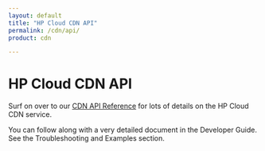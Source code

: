 ```yaml
---
layout: default
title: "HP Cloud CDN API"
permalink: /cdn/api/
product: cdn

---
```

# HP Cloud CDN API

Surf on over to our [CDN API Reference](/api/CDN) for lots of details on the HP Cloud CDN service.  

<!-- For a detailed overview of how to interact with the CDN REST API using cURL:

<iframe src="http://player.vimeo.com/video/33235738?title=0&amp;byline=0&amp;portrait=0" width="640" height="464" frameborder="0"> </iframe> -->

You can follow along with a very detailed document in the Developer Guide. See the Troubleshooting and Examples section.
